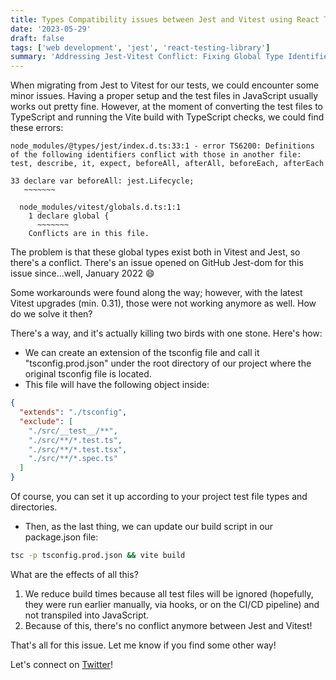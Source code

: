 ```yaml
---
title: Types Compatibility issues between Jest and Vitest using React Testing Library and their fix
date: '2023-05-29'
draft: false
tags: ['web development', 'jest', 'react-testing-library']
summary: 'Addressing Jest-Vitest Conflict: Fixing Global Type Identifier Errors and Optimizing Build Workflow'
---
```


When migrating from Jest to Vitest for our tests, we could encounter some minor issues. Having a proper setup and the test files in JavaScript usually works out pretty fine. However, at the moment of converting the test files to TypeScript and running the Vite build with TypeScript checks, we could find these errors:

```
node_modules/@types/jest/index.d.ts:33:1 - error TS6200: Definitions of the following identifiers conflict with those in another file: test, describe, it, expect, beforeAll, afterAll, beforeEach, afterEach

33 declare var beforeAll: jest.Lifecycle;
   ~~~~~~~

  node_modules/vitest/globals.d.ts:1:1
    1 declare global {
      ~~~~~~~
    Conflicts are in this file.
```

The problem is that these global types exist both in Vitest and Jest, so there's a conflict. There's an issue opened on GitHub Jest-dom for this issue since...well, January 2022 😄

Some workarounds were found along the way; however, with the latest Vitest upgrades (min. 0.31), those were not working anymore as well.
How do we solve it then?

There's a way, and it's actually killing two birds with one stone. Here's how:

- We can create an extension of the tsconfig file and call it "tsconfig.prod.json" under the root directory of our project where the original tsconfig file is located.
- This file will have the following object inside:

```json
{
  "extends": "./tsconfig",
  "exclude": [
    "./src/__test__/**",
    "./src/**/*.test.ts",
    "./src/**/*.test.tsx",
    "./src/**/*.spec.ts"
  ]
}
```

Of course, you can set it up according to your project test file types and directories.

- Then, as the last thing, we can update our build script in our package.json file:

```bash
tsc -p tsconfig.prod.json && vite build
```

What are the effects of all this?

1. We reduce build times because all test files will be ignored (hopefully, they were run earlier manually, via hooks, or on the CI/CD pipeline) and not transpiled into JavaScript.
2. Because of this, there's no conflict anymore between Jest and Vitest!

That's all for this issue. Let me know if you find some other way!

Let's connect on [Twitter](https://twitter.com/AlexBuaiscia)!
